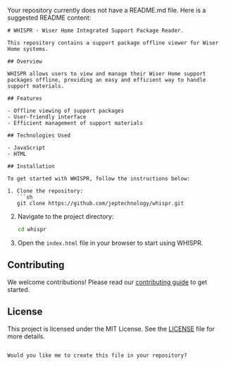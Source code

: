 Your repository currently does not have a README.md file. Here is a suggested README content:

```
# WHISPR - Wiser Home Integrated Support Package Reader.

This repository contains a support package offline viewer for Wiser Home systems.

## Overview

WHISPR allows users to view and manage their Wiser Home support packages offline, providing an easy and efficient way to handle support materials.

## Features

- Offline viewing of support packages
- User-friendly interface
- Efficient management of support materials

## Technologies Used

- JavaScript
- HTML

## Installation

To get started with WHISPR, follow the instructions below:

1. Clone the repository:
   ```sh
   git clone https://github.com/jeptechnology/whispr.git
   ```

2. Navigate to the project directory:
   ```sh
   cd whispr
   ```

3. Open the `index.html` file in your browser to start using WHISPR.

## Contributing

We welcome contributions! Please read our [contributing guide](CONTRIBUTING.md) to get started.

## License

This project is licensed under the MIT License. See the [LICENSE](LICENSE) file for more details.
```

Would you like me to create this file in your repository?
